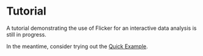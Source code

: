 # Tutorial

A tutorial demonstrating the use of Flicker for an interactive data analysis
is still in progress. 

In the meantime, consider trying out the [Quick Example](/quick-example). 
